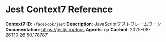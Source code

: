 # Jest Context7 Reference

**Context7 ID**: `/facebook/jest`
**Description**: JavaScriptテストフレームワーク
**Documentation**: https://jestjs.io/docs
**Agents**: qa
**Cached**: 2025-08-26T10:26:50.178787
